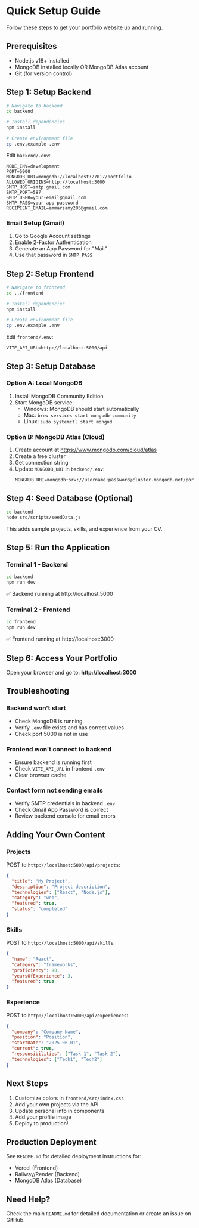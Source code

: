 # Quick Setup Guide

Follow these steps to get your portfolio website up and running.

## Prerequisites

- Node.js v18+ installed
- MongoDB installed locally OR MongoDB Atlas account
- Git (for version control)

## Step 1: Setup Backend

```bash
# Navigate to backend
cd backend

# Install dependencies
npm install

# Create environment file
cp .env.example .env
```

Edit `backend/.env`:
```env
NODE_ENV=development
PORT=5000
MONGODB_URI=mongodb://localhost:27017/portfolio
ALLOWED_ORIGINS=http://localhost:3000
SMTP_HOST=smtp.gmail.com
SMTP_PORT=587
SMTP_USER=your-email@gmail.com
SMTP_PASS=your-app-password
RECIPIENT_EMAIL=ammarsamy285@gmail.com
```

### Email Setup (Gmail)

1. Go to Google Account settings
2. Enable 2-Factor Authentication
3. Generate an App Password for "Mail"
4. Use that password in `SMTP_PASS`

## Step 2: Setup Frontend

```bash
# Navigate to frontend
cd ../frontend

# Install dependencies
npm install

# Create environment file
cp .env.example .env
```

Edit `frontend/.env`:
```env
VITE_API_URL=http://localhost:5000/api
```

## Step 3: Setup Database

### Option A: Local MongoDB

1. Install MongoDB Community Edition
2. Start MongoDB service:
   - Windows: MongoDB should start automatically
   - Mac: `brew services start mongodb-community`
   - Linux: `sudo systemctl start mongod`

### Option B: MongoDB Atlas (Cloud)

1. Create account at https://www.mongodb.com/cloud/atlas
2. Create a free cluster
3. Get connection string
4. Update `MONGODB_URI` in `backend/.env`:
   ```
   MONGODB_URI=mongodb+srv://username:password@cluster.mongodb.net/portfolio
   ```

## Step 4: Seed Database (Optional)

```bash
cd backend
node src/scripts/seedData.js
```

This adds sample projects, skills, and experience from your CV.

## Step 5: Run the Application

### Terminal 1 - Backend
```bash
cd backend
npm run dev
```
✅ Backend running at http://localhost:5000

### Terminal 2 - Frontend
```bash
cd frontend
npm run dev
```
✅ Frontend running at http://localhost:3000

## Step 6: Access Your Portfolio

Open your browser and go to: **http://localhost:3000**

## Troubleshooting

### Backend won't start
- Check MongoDB is running
- Verify `.env` file exists and has correct values
- Check port 5000 is not in use

### Frontend won't connect to backend
- Ensure backend is running first
- Check `VITE_API_URL` in frontend `.env`
- Clear browser cache

### Contact form not sending emails
- Verify SMTP credentials in backend `.env`
- Check Gmail App Password is correct
- Review backend console for email errors

## Adding Your Own Content

### Projects
POST to `http://localhost:5000/api/projects`:
```json
{
  "title": "My Project",
  "description": "Project description",
  "technologies": ["React", "Node.js"],
  "category": "web",
  "featured": true,
  "status": "completed"
}
```

### Skills
POST to `http://localhost:5000/api/skills`:
```json
{
  "name": "React",
  "category": "frameworks",
  "proficiency": 90,
  "yearsOfExperience": 3,
  "featured": true
}
```

### Experience
POST to `http://localhost:5000/api/experiences`:
```json
{
  "company": "Company Name",
  "position": "Position",
  "startDate": "2025-06-01",
  "current": true,
  "responsibilities": ["Task 1", "Task 2"],
  "technologies": ["Tech1", "Tech2"]
}
```

## Next Steps

1. Customize colors in `frontend/src/index.css`
2. Add your own projects via the API
3. Update personal info in components
4. Add your profile image
5. Deploy to production!

## Production Deployment

See `README.md` for detailed deployment instructions for:
- Vercel (Frontend)
- Railway/Render (Backend)
- MongoDB Atlas (Database)

## Need Help?

Check the main `README.md` for detailed documentation or create an issue on GitHub.
